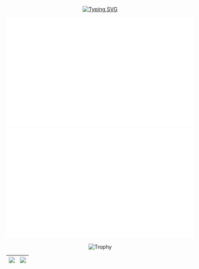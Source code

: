 <!--<p align="center">
  <img src="Bottom_up.svg">
</p>-->



<!--<h1 align="right"></h1>
<h1 align="center">
  <img width="20%" src="https://komarev.com/ghpvc/?username=garma-a&label=Profile%20views&color=17477b&style=flat" alt="garma-a" />
</h1>
<h4 align="left"><a width="40%" href="https://garma-a.github.io/my-website/" >👨‍💻 my personal website </a><a width="40%"  href="girgisemad74@gmail.com"> 📫 My email</a>
<p align="right" width="45%"> <img height=200 align="center" src="https://github-profile-trophy.vercel.app/?username=GARMA-A&row=1&theme=algolia&title=-Followers,-Reviews,-Experience" /></p></h4>-->

<p align="center">
  
  <a href="https://git.io/typing-svg">
    <img src="https://readme-typing-svg.herokuapp.com?font=Fira+Code&pause=100&vCenter=true&width=435&lines=JS,Python+and+C%2B%2B+Master;A+Man's+Dream+Will+Never+Die!;Girgis+Emad!" alt="Typing SVG" />
  </a>
</p>

<p align="center">
  <img src="https://raw.githubusercontent.com/GARMA-A/github-stats/master/generated/overview.svg#gh-dark-mode-only"/>
  <img src="https://raw.githubusercontent.com/GARMA-A/github-stats/master/generated/languages.svg#gh-dark-mode-only"/>

</p>

<p align="center">
  <img src="https://github-profile-trophy.vercel.app/?username=GARMA-A&margin-w=15&column=5&theme=algolia&title=-Followers,-Reviews,-Experience"" alt="Trophy" />
</p>
<!--<p align="center">
 <h3 align="center"><a width="40%" href="https://garma-a.github.io/my-website/" >👨‍💻 my personal website </a><a width="40%" href="https://mail.google.com/mail/?view=cm&fs=1&to=girgisemad74@gmail.com&su=Your%20Subject%20Here&body=Your%20message%20goes%20here"> 📫 My email</a></h3> 
</p>-->






| ![](https://github-readme-stats.vercel.app/api?username=GARMA-A&show_icons=true&border222222&locale=en&theme=github_dark)| ![](https://github-readme-streak-stats.herokuapp.com/?user=GARMA-A&theme=github_dark&ring=58a6ff&fire=58a6ff&currStreakLabel=58a6ff&sideLabels=58a6ff&dates=9f9f9f&background=0d1117&border=ffffff)|
|-|-|






<!--```yaml
name: Ali Cem Özkara
located_in: [Ankara-Turkey]
from: [Turkey]
Currently Working on: GrapQL Request's
job: Solutions-driven Professional
education: ["Bachelor's in Electric & Electronics Engineering"]
website: https://alicemist.github.io/folio/
technical_background: ["Web Automation", "Application Automation", "Web Technologies", "Cloud Technologies", "NLP Techniques"]
currently_learning: ["Selenium Logics for Platforms that Use Selenium Backend", 
Personal Bots with selenium in complex tasks", "Custom API building"]
ask_me_about: ["Algorithm Challenges", "Problem-Solving Methodology", "Python", "Node.js", "React.js", "TypeScript","LeetCode"]
hobbies: ["Basketball", "Competitive Gaming"]
```-->

<!--<h3>Active On</h3>
<p align="left">
<a href="https://www.linkedin.com/in/girgis-emad-garma-96943a258/" target="blank"><img align="center" src="https://raw.githubusercontent.com/rahuldkjain/github-profile-readme-generator/master/src/images/icons/Social/linked-in-alt.svg" alt="girgis emad garma" height="30" width="40" /></a>
<a href="https://stackoverflow.com/users/girgis emad wefky elghattas" target="blank"><img align="center" src="https://raw.githubusercontent.com/rahuldkjain/github-profile-readme-generator/master/src/images/icons/Social/stack-overflow.svg" alt="girgis emad wefky elghattas" height="30" width="40" /></a>
<a href="https://instagram.com/girgisyt" target="blank"><img align="center" src="https://raw.githubusercontent.com/rahuldkjain/github-profile-readme-generator/master/src/images/icons/Social/instagram.svg" alt="girgisyt" height="30" width="40" /></a>
<a href="https://codeforces.com/profile/girgis_emad_" target="blank"><img align="center" src="https://raw.githubusercontent.com/rahuldkjain/github-profile-readme-generator/master/src/images/icons/Social/codeforces.svg" alt="girgis_emad_" height="30" width="40" /></a>
</p>-->

<!--
<h3>Tools and softwares That I Use </h3>
 <a href="https://skillicons.dev">
    <img src="https://skillicons.dev/icons?i=github,git,ts,discord,stackoverflow,eclipse,vscode,flask,linux,nextjs,react,bootstrap,vite,figma,ps,postman,redux,tailwind,visualstudio,docker,materialui,netlify,npm,replit,gmail,linkedin,svg,vim,windicss,instagram,codepen" />
  </a>
  -->


<!--<h3 align="center">
  <img width="30%" src="https://github-readme-stats.vercel.app/api/top-langs/?username=GARMA-A&layout=compact&theme=github_dark&title_color=58a6ff&text_color=9f9f9f&bg_color=0d1117&border_color=58a6ff" alt="Most Used Languages" />
</h3>
<hr/>
<h3 align="center">Programming Language </h3>
<p align="center">
 <a href="https://skillicons.dev">
    <img align="center" src="https://skillicons.dev/icons?i=c,cpp,java,js,py,html,css"/>
  </a>
  </p>-->

 <!--
![Leetcode Stats](https://leetcard.jacoblin.cool/Hard-Work)
<img src="https://leetcard.jacoblin.cool/Hard-Work"/>
<p align="center">
  <img align="center" src="https://capsule-render.vercel.app/api?type=waving&color=58a6ff&height=65&section=footer"/>
</p>-->


